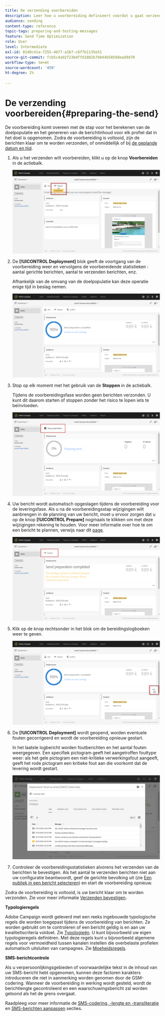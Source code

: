 ```yaml
---
title: De verzending voorbereiden
description: Leer hoe u voorbereiding definieert voordat u gaat verzenden.
audience: sending
content-type: reference
topic-tags: preparing-and-testing-messages
feature: Send Time Optimization
role: User
level: Intermediate
exl-id: 0140c41a-7255-4b77-a1b7-c6f7b1135e51
source-git-commit: fcb5c4a92f23bdffd1082b7b044b5859dead9d70
workflow-type: tm+mt
source-wordcount: '459'
ht-degree: 2%

---
```


# De verzending voorbereiden{#preparing-the-send}

De voorbereiding komt overeen met de stap voor het berekenen van de doelpopulatie en het genereren van de berichtinhoud voor elk profiel dat in het doel is opgenomen. Zodra de voorbereiding is voltooid, zijn de berichten klaar om te worden verzonden, of onmiddellijk of bij [de geplande datum en tijd](../../sending/using/about-scheduling-messages.md).

1. Als u het verzenden wilt voorbereiden, klikt u op de knop **Voorbereiden** in de actiebalk.

   ![](assets/preparing_delivery_2.png)

1. De **[!UICONTROL Deployment]** blok geeft de voortgang van de voorbereiding weer en vervolgens de voorbereidende statistieken : aantal gerichte berichten, aantal te verzenden berichten, enz.

   Afhankelijk van de omvang van de doelpopulatie kan deze operatie enige tijd in beslag nemen.

   ![](assets/preparing_delivery.png)

1. Stop op elk moment met het gebruik van de **Stoppen** in de actiebalk.

   Tijdens de voorbereidingsfase worden geen berichten verzonden. U kunt dit daarom starten of stoppen zonder het risico te lopen iets te beïnvloeden.

   ![](assets/preparing_delivery_6.png)

1. Uw bericht wordt automatisch opgeslagen tijdens de voorbereiding voor de leveringsfase. Als u na de voorbereidingsstap wijzigingen wilt aanbrengen in de planning van uw bericht, moet u ervoor zorgen dat u op de knop **[!UICONTROL Prepare]** nogmaals te klikken om met deze wijzigingen rekening te houden. Voor meer informatie over hoe te om een bericht te plannen, verwijs naar dit [page](../../sending/using/about-scheduling-messages.md).

   ![](assets/preparing_delivery_5.png)

1. Klik op de knop rechtsonder in het blok om de bereidingslogboeken weer te geven.

   ![](assets/preparing_delivery_4.png)

1. De **[!UICONTROL Deployment]** wordt geopend, worden eventuele fouten gecorrigeerd en wordt de voorbereiding opnieuw gestart.

   In het laatste logbericht worden foutberichten en het aantal fouten weergegeven. Een specifiek pictogram geeft het aangetroffen fouttype weer: als het gele pictogram een niet-kritieke verwerkingsfout aangeeft, geeft het rode pictogram een kritieke fout aan die voorkomt dat de levering wordt gestart.

   ![](assets/preparing_delivery_3.png)

1. Controleer de voorbereidingsstatistieken alvorens het verzenden van de berichten te bevestigen. Als het aantal te verzenden berichten niet aan uw configuratie beantwoordt, geef de gerichte bevolking uit (zie [Een publiek in een bericht selecteren](../../audiences/using/selecting-an-audience-in-a-message.md)) en start de voorbereiding opnieuw.

Zodra de voorbereiding is voltooid, is uw bericht klaar om te worden verzonden. Zie voor meer informatie [Verzenden bevestigen](../../sending/using/confirming-the-send.md).

**Typologieregels**

Adobe Campaign wordt geleverd met een reeks ingebouwde typologische regels die worden toegepast tijdens de voorbereiding van berichten. Ze worden gebruikt om te controleren of een bericht geldig is en aan uw kwaliteitscriteria voldoet. Zie [Typologieën](../../sending/using/about-typology-rules.md). U kunt bijvoorbeeld uw eigen typologieregels definiëren. Met deze regels kunt u bijvoorbeeld algemene regels voor vermoeidheid tussen kanalen instellen die overbelaste profielen automatisch uitsluiten van campagnes. Zie [Moeheidsregels](../../sending/using/fatigue-rules.md).

**SMS-berichtcontrole**

Als u verpersoonlijkingsgebieden of voorwaardelijke tekst in de inhoud van uw SMS-bericht hebt opgenomen, kunnen deze factoren karakters introduceren die niet in aanmerking worden genomen door de GSM-codering. Wanneer de voorbereiding in werking wordt gesteld, wordt de berichtlengte gecontroleerd en een waarschuwingsbericht zal worden getoond als het de grens overgaat.

Raadpleeg voor meer informatie de [SMS-codering, -lengte en -transliteratie](../../administration/using/configuring-sms-channel.md#sms-encoding--length-and-transliteration) en [SMS-berichten aanpassen](../../channels/using/personalizing-sms-messages.md) secties.
